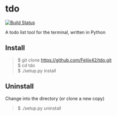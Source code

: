 # tdo

[![Build Status](https://travis-ci.org/Feliix42/tdo.svg)](https://travis-ci.org/Feliix42/tdo)


A todo list tool for the terminal, written in Python

## Install
>$ git clone https://github.com/Feliix42/tdo.git  
$ cd tdo  
$ ./setup.py install

## Uninstall

Change into the directory (or clone a new copy)

>$ ./setup.py uninstall
